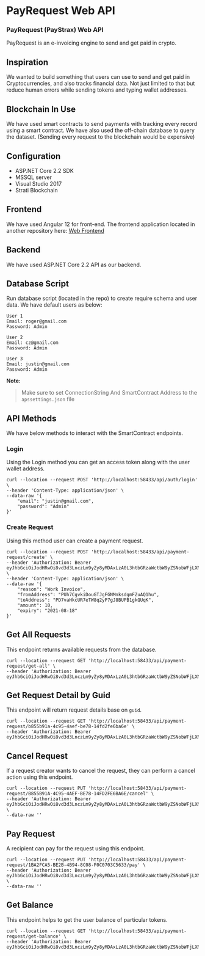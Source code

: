 # PayRequest Web API

### PayRequest (PayStrax) Web API

PayRequest is an e-invoicing engine to send and get paid in crypto.

## Inspiration

We wanted to build something that users can use to send and get paid in Cryptocurrencies, and also tracks financial data. Not just limited to that but reduce human errors while sending tokens and typing wallet addresses.

## Blockchain In Use

We have used smart contracts to send payments with tracking every record using a smart contract. We have also used the off-chain database to query the dataset. (Sending every request to the blockchain would be expensive)

## Configuration

- ASP.NET Core 2.2 SDK
- MSSQL server 
- Visual Studio 2017
- Strati Blockchain 

## Frontend

We have used Angular 12 for front-end. The frontend application located in another repository here: [Web Frontend](https://github.com/sachin0165/PayRequest-Web-Demo)

## Backend

We have used ASP.NET Core 2.2 API as our backend.

## Database Script

Run database script (located in the repo) to create require schema and user data. We have default users as below:

```
User 1
Email: roger@gmail.com
Password: Admin

User 2
Email: cz@gmail.com
Password: Admin

User 3
Email: justin@gmail.com
Password: Admin
```
**Note:**
> Make sure to set ConnectionString And SmartContract Address to the `apssettings.json` file 

## API Methods
We have below methods to interact with the SmartContract endpoints.
### Login
Using the Login method you can get an access token along with the user wallet address.

```
curl --location --request POST 'http://localhost:58433/api/auth/login' \
--header 'Content-Type: application/json' \
--data-raw '{
    "email": "justin@gmail.com",
    "password": "Admin"
}'
```
### Create Request
Using this method user can create a payment request.

```
curl --location --request POST 'http://localhost:58433/api/payment-request/create' \
--header 'Authorization: Bearer eyJhbGciOiJodHRwOi8vd3d3LnczLm9yZy8yMDAxLzA0L3htbGRzaWctbW9yZSNobWFjLXNoYTI1NiIsInR5cCI6IkpXVCJ9' \
--header 'Content-Type: application/json' \
--data-raw '{
    "reason": "Work Invoice",
    "fromAddress": "PUh7CgvkiDouGTJgFGNMnksdgmFZuAQ1hu",
    "toAddress": "PD7vaHkcUR7eTW8q2yP7gJ8BUPB1gkQUqK",
    "amount": 10,
    "expiry": "2021-08-18"
}'
```
## Get All Requests
This endpoint returns available requests from the database.

```
curl --location --request GET 'http://localhost:58433/api/payment-request/get-all' \
--header 'Authorization: Bearer eyJhbGciOiJodHRwOi8vd3d3LnczLm9yZy8yMDAxLzA0L3htbGRzaWctbW9yZSNobWFjLXNoYTI1NiIsInR5cCI6IkpXVCJ9'
```
## Get Request Detail by Guid
This endpoint will return request details base on `guid`.

```
curl --location --request GET 'http://localhost:58433/api/payment-request/b855b91a-4c95-4aef-be78-14fd2fe6ba6e' \
--header 'Authorization: Bearer eyJhbGciOiJodHRwOi8vd3d3LnczLm9yZy8yMDAxLzA0L3htbGRzaWctbW9yZSNobWFjLXNoYTI1NiIsInR5cCI6IkpXVCJ9'
```
## Cancel Request
If a request creator wants to cancel the request, they can perform a cancel action using this endpoint.

```
curl --location --request PUT 'http://localhost:58433/api/payment-request/B855B91A-4C95-4AEF-BE78-14FD2FE6BA6E/cancel' \
--header 'Authorization: Bearer eyJhbGciOiJodHRwOi8vd3d3LnczLm9yZy8yMDAxLzA0L3htbGRzaWctbW9yZSNobWFjLXNoYTI1NiIsInR5cCI6IkpXVCJ9' \
--data-raw ''
``` 

## Pay Request

A recipient can pay for the request using this endpoint.
```
curl --location --request PUT 'http://localhost:58433/api/payment-request/1BA2FCA5-BE2B-4B94-8C08-F0C0703C5633/pay' \
--header 'Authorization: Bearer eyJhbGciOiJodHRwOi8vd3d3LnczLm9yZy8yMDAxLzA0L3htbGRzaWctbW9yZSNobWFjLXNoYTI1NiIsInR5cCI6IkpXVCJ9' \
--data-raw ''
```
## Get Balance

This endpoint helps to get the user balance of particular tokens.
```
curl --location --request GET 'http://localhost:58433/api/payment-request/get-balance' \
--header 'Authorization: Bearer eyJhbGciOiJodHRwOi8vd3d3LnczLm9yZy8yMDAxLzA0L3htbGRzaWctbW9yZSNobWFjLXNoYTI1NiIsInR5cCI6IkpXVCJ9'
```